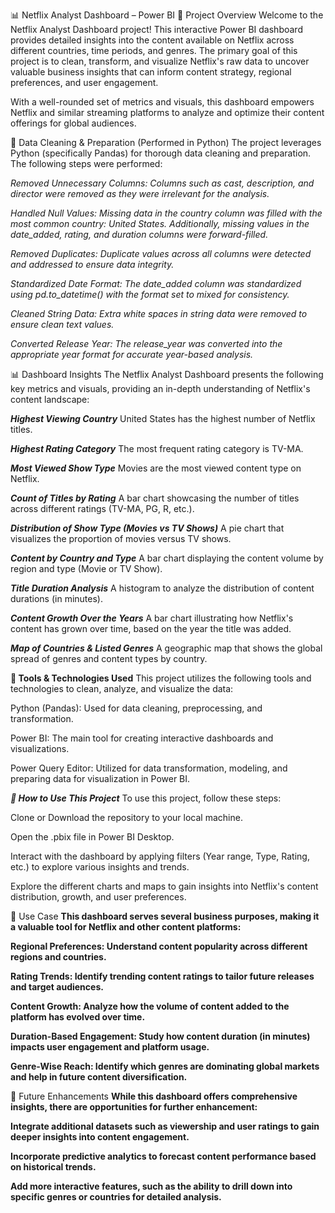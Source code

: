 📊 Netflix Analyst Dashboard – Power BI
📁 Project Overview
Welcome to the Netflix Analyst Dashboard project! This interactive Power BI dashboard provides detailed insights into the content available on Netflix across different countries, time periods, and genres. The primary goal of this project is to clean, transform, and visualize Netflix's raw data to uncover valuable business insights that can inform content strategy, regional preferences, and user engagement.

With a well-rounded set of metrics and visuals, this dashboard empowers Netflix and similar streaming platforms to analyze and optimize their content offerings for global audiences.

🧼 Data Cleaning & Preparation (Performed in Python)
The project leverages Python (specifically Pandas) for thorough data cleaning and preparation. The following steps were performed:

*Removed Unnecessary Columns: Columns such as cast, description, and director were removed as they were irrelevant for the analysis.*

*Handled Null Values: Missing data in the country column was filled with the most common country: United States. Additionally, missing values in the date_added, rating, and duration columns were forward-filled.*

*Removed Duplicates: Duplicate values across all columns were detected and addressed to ensure data integrity.*

*Standardized Date Format: The date_added column was standardized using pd.to_datetime() with the format set to mixed for consistency.*

*Cleaned String Data: Extra white spaces in string data were removed to ensure clean text values.*

*Converted Release Year: The release_year was converted into the appropriate year format for accurate year-based analysis.*

📊 Dashboard Insights
The Netflix Analyst Dashboard presents the following key metrics and visuals, providing an in-depth understanding of Netflix's content landscape:

***Highest Viewing Country***
United States has the highest number of Netflix titles.

***Highest Rating Category***
The most frequent rating category is TV-MA.

***Most Viewed Show Type***
Movies are the most viewed content type on Netflix.

***Count of Titles by Rating***
A bar chart showcasing the number of titles across different ratings (TV-MA, PG, R, etc.).

***Distribution of Show Type (Movies vs TV Shows)***
A pie chart that visualizes the proportion of movies versus TV shows.

***Content by Country and Type***
A bar chart displaying the content volume by region and type (Movie or TV Show).

***Title Duration Analysis***
A histogram to analyze the distribution of content durations (in minutes).

***Content Growth Over the Years***
A bar chart illustrating how Netflix's content has grown over time, based on the year the title was added.

***Map of Countries & Listed Genres***
A geographic map that shows the global spread of genres and content types by country.

**🔧 Tools & Technologies Used**
This project utilizes the following tools and technologies to clean, analyze, and visualize the data:

Python (Pandas): Used for data cleaning, preprocessing, and transformation.

Power BI: The main tool for creating interactive dashboards and visualizations.

Power Query Editor: Utilized for data transformation, modeling, and preparing data for visualization in Power BI.

***📁 How to Use This Project***
To use this project, follow these steps:

Clone or Download the repository to your local machine.

Open the .pbix file in Power BI Desktop.

Interact with the dashboard by applying filters (Year range, Type, Rating, etc.) to explore various insights and trends.

Explore the different charts and maps to gain insights into Netflix's content distribution, growth, and user preferences.

🎯 Use Case
**This dashboard serves several business purposes, making it a valuable tool for Netflix and other content platforms:**

**Regional Preferences: Understand content popularity across different regions and countries.**

**Rating Trends: Identify trending content ratings to tailor future releases and target audiences.**

**Content Growth: Analyze how the volume of content added to the platform has evolved over time.**

**Duration-Based Engagement: Study how content duration (in minutes) impacts user engagement and platform usage.**

**Genre-Wise Reach: Identify which genres are dominating global markets and help in future content diversification.**

🚀 Future Enhancements
**While this dashboard offers comprehensive insights, there are opportunities for further enhancement:**

**Integrate additional datasets such as viewership and user ratings to gain deeper insights into content engagement.**

**Incorporate predictive analytics to forecast content performance based on historical trends.**

**Add more interactive features, such as the ability to drill down into specific genres or countries for detailed analysis.**
